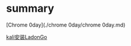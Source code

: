 # summary

[Chrome 0day](./chrome 0day/chrome 0day.md)

[kali安装LadonGo](./kali安装Ladon/kali安装Ladon.md)
